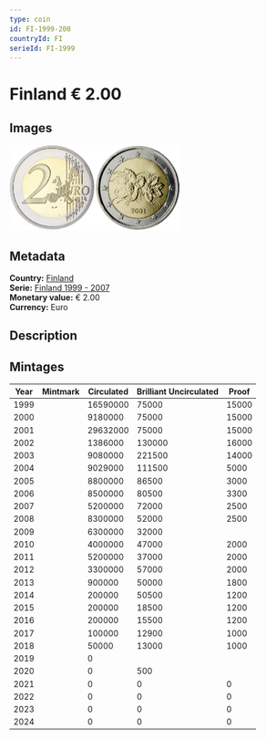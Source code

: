 ```yaml
---
type: coin
id: FI-1999-200
countryId: FI
serieId: FI-1999
---
```


# Finland € 2.00

## Images

<img src="../../../Images/common-2002-200.webp" height="150" alt="Front image"><img src="Images/finland-1999-200.webp" height="150" alt="Back image">

## Metadata

**Country:** [Finland](../index.md)\
**Serie:** [Finland 1999 - 2007](index.md)\
**Monetary value:** € 2.00\
**Currency:** Euro

## Description

## Mintages

| Year | Mintmark | Circulated | Brilliant Uncirculated | Proof |
| ---- | -------- | ---------- | ---------------------- | ----- |
| 1999 |          | 16590000          | 75000                  | 15000 |
| 2000 |          | 9180000          | 75000                  | 15000 |
| 2001 |          | 29632000          | 75000                  | 15000 |
| 2002 |          | 1386000          | 130000                 | 16000 |
| 2003 |          | 9080000          | 221500                 | 14000 |
| 2004 |          | 9029000          | 111500                 | 5000  |
| 2005 |          | 8800000          | 86500                  | 3000  |
| 2006 |          | 8500000          | 80500                  | 3300  |
| 2007 |          | 5200000          | 72000                  | 2500  |
| 2008 |          | 8300000          | 52000                  | 2500  |
| 2009 |          | 6300000          | 32000                  |       |
| 2010 |          | 4000000          | 47000                  | 2000  |
| 2011 |          | 5200000          | 37000                  | 2000  |
| 2012 |          | 3300000          | 57000                  | 2000  |
| 2013 |          | 900000          | 50000                  | 1800  |
| 2014 |          | 200000          | 50500                  | 1200  |
| 2015 |          | 200000          | 18500                  | 1200  |
| 2016 |          | 200000          | 15500                  | 1200  |
| 2017 |          | 100000          | 12900                  | 1000  |
| 2018 |          | 50000          | 13000                  | 1000  |
| 2019 |          | 0          |                        |       |
| 2020 |          | 0          | 500                    |       |
| 2021 |          | 0          | 0                      | 0     |
| 2022 |          | 0          | 0                      | 0     |
| 2023 |          | 0          | 0                      | 0     |
| 2024 |          | 0          | 0                      | 0     |
